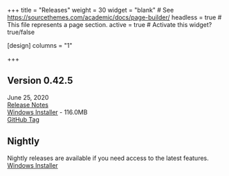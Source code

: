 +++
title = "Releases"
weight = 30
widget = "blank"  # See https://sourcethemes.com/academic/docs/page-builder/
headless = true  # This file represents a page section.
active = true  # Activate this widget? true/false

[design]
columns = "1"

+++

<a name="releases"></a>

## Version 0.42.5
June 25, 2020<br>
[Release Notes](docs/releases/ver_0_42_5/)<br>
[Windows Installer](setup/BeefSetup_0_42_5.exe) - 116.0MB<br>
[GitHub Tag](https://github.com/beefytech/Beef/tree/0.42.5)

## Nightly
Nightly releases are available if you need access to the latest features.<br>
[Windows Installer](http://nightly.beeflang.org/BeefSetup.exe)
